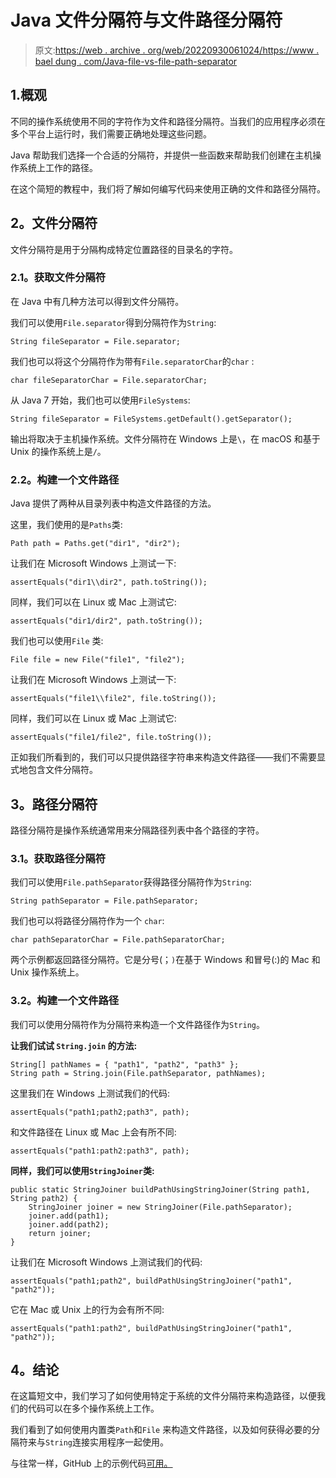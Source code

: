 # Java 文件分隔符与文件路径分隔符

> 原文:[https://web . archive . org/web/20220930061024/https://www . bael dung . com/Java-file-vs-file-path-separator](https://web.archive.org/web/20220930061024/https://www.baeldung.com/java-file-vs-file-path-separator)

## 1.概观

不同的操作系统使用不同的字符作为文件和路径分隔符。当我们的应用程序必须在多个平台上运行时，我们需要正确地处理这些问题。

Java 帮助我们选择一个合适的分隔符，并提供一些函数来帮助我们创建在主机操作系统上工作的路径。

在这个简短的教程中，我们将了解如何编写代码来使用正确的文件和路径分隔符。

## **2。文件分隔符**

文件分隔符是用于分隔构成特定位置路径的目录名的字符。

### **2.1。获取文件分隔符**

在 Java 中有几种方法可以得到文件分隔符。

我们可以使用`File.separator`得到分隔符作为`String`:

```
String fileSeparator = File.separator;
```

我们也可以将这个分隔符作为带有`File.separatorChar`的`char` :

```
char fileSeparatorChar = File.separatorChar;
```

从 Java 7 开始，我们也可以使用`FileSystems`:

```
String fileSeparator = FileSystems.getDefault().getSeparator();
```

输出将取决于主机操作系统。文件分隔符在 Windows 上是`\`，在 macOS 和基于 Unix 的操作系统上是`/`。

### **2.2。构建一个文件路径**

Java 提供了两种从目录列表中构造文件路径的方法。

这里，我们使用的是`Paths`类:

```
Path path = Paths.get("dir1", "dir2");
```

让我们在 Microsoft Windows 上测试一下:

```
assertEquals("dir1\\dir2", path.toString());
```

同样，我们可以在 Linux 或 Mac 上测试它:

```
assertEquals("dir1/dir2", path.toString()); 
```

我们也可以使用`File` 类:

```
File file = new File("file1", "file2");
```

让我们在 Microsoft Windows 上测试一下:

```
assertEquals("file1\\file2", file.toString());
```

同样，我们可以在 Linux 或 Mac 上测试它:

```
assertEquals("file1/file2", file.toString());
```

正如我们所看到的，我们可以只提供路径字符串来构造文件路径——我们不需要显式地包含文件分隔符。

## **3。路径分隔符**

路径分隔符是操作系统通常用来分隔路径列表中各个路径的字符。

### **3.1。获取路径分隔符**

我们可以使用`File.pathSeparator`获得路径分隔符作为`String`:

```
String pathSeparator = File.pathSeparator;
```

我们也可以将路径分隔符作为一个 `char`:

```
char pathSeparatorChar = File.pathSeparatorChar;
```

两个示例都返回路径分隔符。它是分号(；`)`在基于 Windows 和冒号(:)的 Mac 和 Unix 操作系统上。

### **3.2。构建一个文件路径**

我们可以使用分隔符作为分隔符来构造一个文件路径作为`String`。

**让我们试试 `String.join` 的方法:**

```
String[] pathNames = { "path1", "path2", "path3" };
String path = String.join(File.pathSeparator, pathNames);
```

这里我们在 Windows 上测试我们的代码:

```
assertEquals("path1;path2;path3", path);
```

和文件路径在 Linux 或 Mac 上会有所不同:

```
assertEquals("path1:path2:path3", path);
```

**同样，我们可以使用`StringJoiner`类:**

```
public static StringJoiner buildPathUsingStringJoiner(String path1, String path2) {
    StringJoiner joiner = new StringJoiner(File.pathSeparator);
    joiner.add(path1);
    joiner.add(path2);
    return joiner;
}
```

让我们在 Microsoft Windows 上测试我们的代码:

```
assertEquals("path1;path2", buildPathUsingStringJoiner("path1", "path2"));
```

它在 Mac 或 Unix 上的行为会有所不同:

```
assertEquals("path1:path2", buildPathUsingStringJoiner("path1", "path2"));
```

## **4。结论**

在这篇短文中，我们学习了如何使用特定于系统的文件分隔符来构造路径，以便我们的代码可以在多个操作系统上工作。

我们看到了如何使用内置类`Path`和`File` 来构造文件路径，以及如何获得必要的分隔符来与`String`连接实用程序一起使用。

与往常一样，GitHub 上的示例代码[可用。](https://web.archive.org/web/20221013193919/https://github.com/eugenp/tutorials/tree/master/core-java-modules/core-java-io-4)